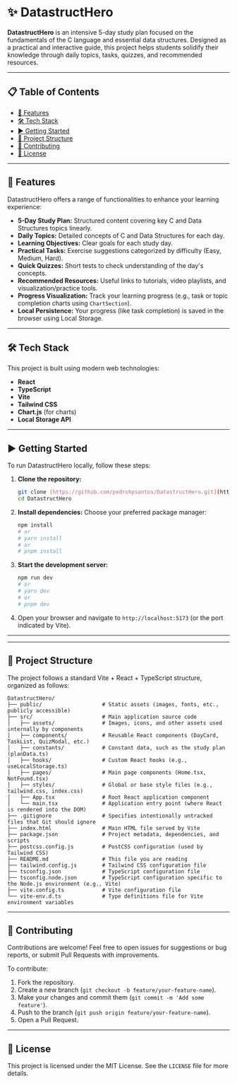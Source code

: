 # ✨ DatastructHero

**DatastructHero** is an intensive 5-day study plan focused on the fundamentals of the C language and essential data structures. Designed as a practical and interactive guide, this project helps students solidify their knowledge through daily topics, tasks, quizzes, and recommended resources.

---

## 📋 Table of Contents

- [🚀 Features](#-features)
- [🛠️ Tech Stack](#️-tech-stack)
- [▶️ Getting Started](#️-getting-started)
- [📂 Project Structure](#-project-structure)
- [🤝 Contributing](#-contributing)
- [📜 License](#-license)

---

## 🚀 Features

DatastructHero offers a range of functionalities to enhance your learning experience:

-   **5-Day Study Plan:** Structured content covering key C and Data Structures topics linearly.
-   **Daily Topics:** Detailed concepts of C and Data Structures for each day.
-   **Learning Objectives:** Clear goals for each study day.
-   **Practical Tasks:** Exercise suggestions categorized by difficulty (Easy, Medium, Hard).
-   **Quick Quizzes:** Short tests to check understanding of the day's concepts.
-   **Recommended Resources:** Useful links to tutorials, video playlists, and visualization/practice tools.
-   **Progress Visualization:** Track your learning progress (e.g., task or topic completion charts using `ChartSection`).
-   **Local Persistence:** Your progress (like task completion) is saved in the browser using Local Storage.

---

## 🛠️ Tech Stack

This project is built using modern web technologies:

-   **React**
-   **TypeScript**
-   **Vite**
-   **Tailwind CSS**
-   **Chart.js** (for charts)
-   **Local Storage API**

---

## ▶️ Getting Started

To run DatastructHero locally, follow these steps:

1.  **Clone the repository:**
    ```bash
    git clone [https://github.com/pedrohpsantos/DatastructHero.git](https://github.com/pedrohpsantos/DatastructHero.git)
    cd DatastructHero
    ```
2.  **Install dependencies:**
    Choose your preferred package manager:
    ```bash
    npm install
    # or
    # yarn install
    # or
    # pnpm install
    ```
3.  **Start the development server:**
    ```bash
    npm run dev
    # or
    # yarn dev
    # or
    # pnpm dev
    ```
4.  Open your browser and navigate to `http://localhost:5173` (or the port indicated by Vite).

---

---

## 📂 Project Structure

The project follows a standard Vite + React + TypeScript structure, organized as follows:

```text
DatastructHero/
├── public/                   # Static assets (images, fonts, etc., publicly accessible)
├── src/                      # Main application source code
│   ├── assets/               # Images, icons, and other assets used internally by components
│   ├── components/           # Reusable React components (DayCard, TaskList, QuizModal, etc.)
│   ├── constants/            # Constant data, such as the study plan (planData.ts)
│   ├── hooks/                # Custom React hooks (e.g., useLocalStorage.ts)
│   ├── pages/                # Main page components (Home.tsx, NotFound.tsx)
│   ├── styles/               # Global or base style files (e.g., tailwind.css, index.css)
│   ├── App.tsx               # Root React application component
│   └── main.tsx              # Application entry point (where React is rendered into the DOM)
├── .gitignore                # Specifies intentionally untracked files that Git should ignore
├── index.html                # Main HTML file served by Vite
├── package.json              # Project metadata, dependencies, and scripts
├── postcss.config.js         # PostCSS configuration (used by Tailwind CSS)
├── README.md                 # This file you are reading
├── tailwind.config.js        # Tailwind CSS configuration file
├── tsconfig.json             # TypeScript configuration file
├── tsconfig.node.json        # TypeScript configuration specific to the Node.js environment (e.g., Vite)
├── vite.config.ts            # Vite configuration file
└── vite-env.d.ts             # Type definitions file for Vite environment variables
```
---

## 🤝 Contributing

Contributions are welcome! Feel free to open issues for suggestions or bug reports, or submit Pull Requests with improvements.

To contribute:

1.  Fork the repository.
2.  Create a new branch (`git checkout -b feature/your-feature-name`).
3.  Make your changes and commit them (`git commit -m 'Add some feature'`).
4.  Push to the branch (`git push origin feature/your-feature-name`).
5.  Open a Pull Request.

---

## 📜 License

This project is licensed under the MIT License. See the `LICENSE` file for more details.
